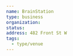```yaml
---
name: BrainStation
type: business
organization:
status:
address: 482 Front St W
tags:
  - type/venue
---
```


